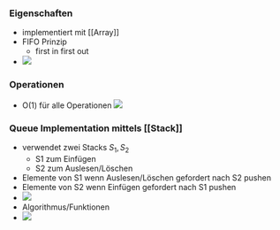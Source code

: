 ### Eigenschaften
+ implementiert mit [[Array]]
+ FIFO Prinzip
	+ first in first out
+ ![](../../../z_images/Pasted%20image%2020221016134107.png)

### Operationen
+ O(1) für alle Operationen 
![](../../../z_images/Pasted%20image%2020221016134201.png)

### Queue Implementation mittels [[Stack]]
+ verwendet zwei Stacks $S_1, S_2$
	+ S1 zum Einfügen
	+ S2 zum Auslesen/Löschen
+ Elemente von S1 wenn Auslesen/Löschen gefordert nach S2 pushen
+ Elemente von S2 wenn Einfügen gefordert nach S1 pushen
+ ![](../../../z_images/Pasted%20image%2020221016142927.png)
+ Algorithmus/Funktionen
+ ![](../../../z_images/Pasted%20image%2020221016221724.png)
